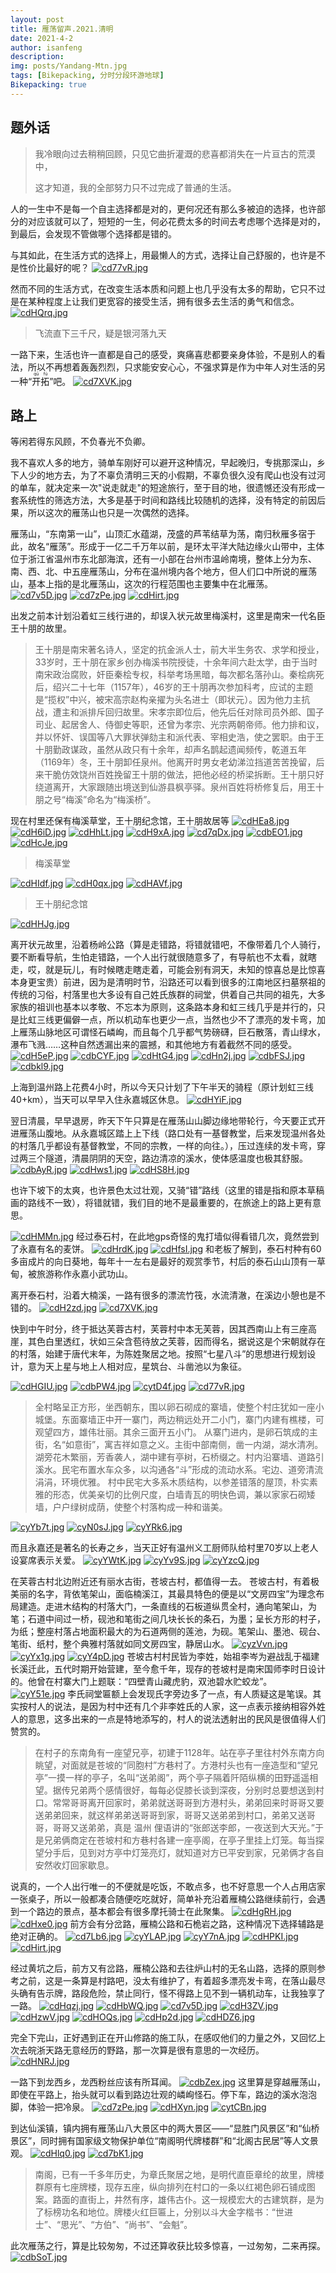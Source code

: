 ```yaml
---
layout: post
title: 雁荡留声.2021.清明
date: 2021-4-2
author: isanfeng
description:
img: posts/Yandang-Mtn.jpg
tags: [Bikepacking, 分时分段环游地球]
Bikepacking: true
---
```

## 题外话

> 我冷眼向过去稍稍回顾，只见它曲折灌溉的悲喜都消失在一片亘古的荒漠中，
>
> 这才知道，我的全部努力只不过完成了普通的生活。

人的一生中不是每一个自主选择都是对的，更何况还有那么多被迫的选择，也许部分的对应该就可以了，短短的一生，何必花费太多的时间去考虑哪个选择是对的，到最后，会发现不管做哪个选择都是错的。

与其如此，在生活方式的选择上，用最懒人的方式，选择让自己舒服的，也许是不是性价比最好的呢？
[![cd77vR.jpg](https://z3.ax1x.com/2021/04/10/cd77vR.jpg)](https://imgtu.com/i/cd77vR)

然而不同的生活方式，在改变生活本质和问题上也几乎没有太多的帮助，它只不过是在某种程度上让我们更宽容的接受生活，拥有很多去生活的勇气和信念。
[![cdHQrq.jpg](https://z3.ax1x.com/2021/04/10/cdHQrq.jpg)](https://imgtu.com/i/cdHQrq)
> 飞流直下三千尺，疑是银河落九天

一路下来，生活也许一直都是自己的感受，爽痛喜悲都要亲身体验，不是别人的看法，所以不再想着轰轰烈烈，只求能安安心心，不强求算是作为中年人对生活的另一种“<ruby>开拓<rp>(</rp><rt>qū fú</rt><rp>)</rp></ruby>”吧。
[![cd7XVK.jpg](https://z3.ax1x.com/2021/04/10/cd7XVK.jpg)](https://imgtu.com/i/cd7XVK)

## 路上

等闲若得东风顾，不负春光不负卿。

我不喜欢人多的地方，骑单车刚好可以避开这种情况，早起晚归，专挑那深山，乡下人少的地方去，为了不辜负清明三天的小假期，不辜负很久没有爬山也没有过河的单车，就决定来一次"说走就走"的短途旅行，至于目的地，很遗憾还没有形成一套系统性的筛选方法，大多是基于时间和路线比较随机的选择，没有特定的前因后果，所以这次的雁荡山也只是一次偶然的选择。

雁荡山，“东南第一山”，山顶汇水蕴湖，茂盛的芦苇结草为荡，南归秋雁多宿于此，故名“雁荡”。形成于一亿二千万年以前，是环太平洋大陆边缘火山带中，主体位于浙江省温州市东北部海滨，还有一小部在台州市温岭南境，整体上分为东、南、西、北、中五座雁荡山，分布在温州境内各个地方，但人们口中所说的雁荡山，基本上指的是北雁荡山，这次的行程范围也主要集中在北雁荡。
[![cd7v5D.jpg](https://z3.ax1x.com/2021/04/10/cd7v5D.jpg)](https://imgtu.com/i/cd7v5D)
[![cd7zPe.jpg](https://z3.ax1x.com/2021/04/10/cd7zPe.jpg)](https://imgtu.com/i/cd7zPe)
[![cdHirt.jpg](https://z3.ax1x.com/2021/04/10/cdHirt.jpg)](https://imgtu.com/i/cdHirt)

出发之前本计划沿着虹三线行进的，却误入状元故里梅溪村，这里是南宋一代名臣王十朋的故里。
> 王十朋是南宋著名诗人，坚定的抗金派人士，前大半生务农、求学和授业，33岁时，王十朋在家乡创办梅溪书院授徒，十余年间六赴太学，由于当时南宋政治腐败，奸臣秦桧专权，科举考场黑暗，每次都名落孙山。秦桧病死后，绍兴二十七年（1157年），46岁的王十朋再次参加科考，应试的主题是“揽权”中兴，被宋高宗赵构亲擢为头名进士（即状元）。因为他力主抗战，遭主和派排斥回归故里。宋孝宗即位后，他先后任对除司员外郎、国子司业、起居舍人、侍御史等职，还曾为孝宗、光宗两朝帝师。他力排和议，并以怀奸、误国等八大罪状弹劾主和派代表、宰相史浩，使之罢职。由于王十朋勤政谋政，虽然从政只有十余年，却声名鹊起遗闻频传，乾道五年（1169年）冬，王十朋卸任泉州。他离开时男女老幼涕泣挡道苦苦挽留，后来干脆仿效饶州百姓挽留王十朋的做法，把他必经的桥梁拆断。王十朋只好绕道离开，大家跟随出境送到仙游县枫亭驿。泉州百姓将桥修复后，用王十朋之号“梅溪”命名为“梅溪桥”。

现在村里还保有梅溪草堂，王十朋纪念馆，王十朋故居等
[![cdHEa8.jpg](https://z3.ax1x.com/2021/04/10/cdHEa8.jpg)](https://imgtu.com/i/cdHEa8)
[![cdH6iD.jpg](https://z3.ax1x.com/2021/04/10/cdH6iD.jpg)](https://imgtu.com/i/cdH6iD)
[![cdHhLt.jpg](https://z3.ax1x.com/2021/04/10/cdHhLt.jpg)](https://imgtu.com/i/cdHhLt)
[![cdH9xA.jpg](https://z3.ax1x.com/2021/04/10/cdH9xA.jpg)](https://imgtu.com/i/cdH9xA)
[![cd7qDx.jpg](https://z3.ax1x.com/2021/04/10/cd7qDx.jpg)](https://imgtu.com/i/cd7qDx)
[![cdbEO1.jpg](https://z3.ax1x.com/2021/04/10/cdbEO1.jpg)](https://imgtu.com/i/cdbEO1)
[![cdHcJe.jpg](https://z3.ax1x.com/2021/04/10/cdHcJe.jpg)](https://imgtu.com/i/cdHcJe)
> 梅溪草堂

[![cdHIdf.jpg](https://z3.ax1x.com/2021/04/10/cdHIdf.jpg)](https://imgtu.com/i/cdHIdf)
[![cdH0qx.jpg](https://z3.ax1x.com/2021/04/10/cdH0qx.jpg)](https://imgtu.com/i/cdH0qx)
[![cdHAVf.jpg](https://z3.ax1x.com/2021/04/10/cdHAVf.jpg)](https://imgtu.com/i/cdHAVf)
> 王十朋纪念馆

[![cdHHJg.jpg](https://z3.ax1x.com/2021/04/10/cdHHJg.jpg)](https://imgtu.com/i/cdHHJg)

离开状元故里，沿着杨岭公路（算是走错路，将错就错吧，不像带着几个人骑行，要不断看导航，生怕走错路，一个人出行就很随意多了，有导航也不太看，就瞎走，哎，就是玩儿，有时候瞎走瞎走着，可能会别有洞天，未知的惊喜总是比惊喜本身更宝贵）前进，因为是清明时节，沿路还可以看到很多的江南地区扫墓祭祖的传统的习俗，村落里也大多设有自己姓氏族群的祠堂，供着自己共同的祖先，大多家族的祖训也基本以孝敬、不忘本为原则，这条路本身和虹三线几乎是并行的，只是比虹三线更偏僻一点，所以机动车也更少一点，当然也少不了漂亮的发卡弯，加上雁荡山脉地区可谓怪石嶙峋，而且每个几乎都气势磅礴，巨石散落，青山绿水，瀑布飞溅……这种自然透漏出来的震撼，和其他地方有着截然不同的感受。
[![cdH5eP.jpg](https://z3.ax1x.com/2021/04/10/cdH5eP.jpg)](https://imgtu.com/i/cdH5eP)
[![cdbCYF.jpg](https://z3.ax1x.com/2021/04/10/cdbCYF.jpg)](https://imgtu.com/i/cdbCYF)
[![cdHtG4.jpg](https://z3.ax1x.com/2021/04/10/cdHtG4.jpg)](https://imgtu.com/i/cdHtG4)
[![cdHn2j.jpg](https://z3.ax1x.com/2021/04/10/cdHn2j.jpg)](https://imgtu.com/i/cdHn2j)
[![cdbFSJ.jpg](https://z3.ax1x.com/2021/04/10/cdbFSJ.jpg)](https://imgtu.com/i/cdbFSJ)
[![cdbkl9.jpg](https://z3.ax1x.com/2021/04/10/cdbkl9.jpg)](https://imgtu.com/i/cdbkl9)

上海到温州路上花费4小时，所以今天只计划了下午半天的骑程（原计划虹三线40+km），当天可以早早入住永嘉城区休息。
[![cdHYiF.jpg](https://z3.ax1x.com/2021/04/10/cdHYiF.jpg)](https://imgtu.com/i/cdHYiF)

翌日清晨，早早退房，昨天下午只算是在雁荡山山脚边缘地带轮行，今天要正式开进雁荡山腹地。从永嘉城区踏上上下线（路口处有一基督教堂，后来发现温州各处的村落几乎都设有基督教堂，不同的宗教，一样的向往。），压过连续的发卡弯，穿过两三个隧道，清晨阴阴的天空，路边清凉的溪水，使体感温度也极其舒服。
[![cdbAyR.jpg](https://z3.ax1x.com/2021/04/10/cdbAyR.jpg)](https://imgtu.com/i/cdbAyR)
[![cdHws1.jpg](https://z3.ax1x.com/2021/04/10/cdHws1.jpg)](https://imgtu.com/i/cdHws1)
[![cdHS8H.jpg](https://z3.ax1x.com/2021/04/10/cdHS8H.jpg)](https://imgtu.com/i/cdHS8H)

也许下坡下的太爽，也许景色太过壮观，又骑“错”路线（这里的错是指和原本草稿画的路线不一致），将错就错，我们目的地不是最重要的，在旅途上的路上更有意思。

[![cdHMMn.jpg](https://z3.ax1x.com/2021/04/10/cdHMMn.jpg)](https://imgtu.com/i/cdHMMn)
经过泰石村，在此地gps奇怪的鬼打墙似得看错几次，竟然尝到了永嘉有名的麦饼。
[![cdHrdK.jpg](https://z3.ax1x.com/2021/04/10/cdHrdK.jpg)](https://imgtu.com/i/cdHrdK)
[![cdHfsI.jpg](https://z3.ax1x.com/2021/04/10/cdHfsI.jpg)](https://imgtu.com/i/cdHfsI)
和老板了解到，泰石村种有60多亩成片的向日葵地，每年十一左右是最好的观赏季节，村后的泰石山山顶有一草甸，被旅游称作永嘉小武功山。

离开泰石村，沿着大楠溪，一路有很多的漂流竹筏，水流清澈，在溪边小憩也是不错的。
[![cdH2zd.jpg](https://z3.ax1x.com/2021/04/10/cdH2zd.jpg)](https://imgtu.com/i/cdH2zd)
[![cd7XVK.jpg](https://z3.ax1x.com/2021/04/10/cd7XVK.jpg)](https://imgtu.com/i/cd7XVK)

快到中午时分，终于抵达芙蓉古村，芙蓉村中本无芙蓉，因其西南山上有三座高崖，其色白里透红，状如三朵含苞待放之芙蓉，因而得名，据说这是个宋朝就存在的村落，始建于唐代末年，为陈姓聚居之地。按照“七星八斗”的思想进行规划设计，意为天上星与地上人相对应，星筑台、斗凿池以为象征。

[![cdHGIU.jpg](https://z3.ax1x.com/2021/04/10/cdHGIU.jpg)](https://imgtu.com/i/cdHGIU)
[![cdbPW4.jpg](https://z3.ax1x.com/2021/04/10/cdbPW4.jpg)](https://imgtu.com/i/cdbPW4)
[![cytD4f.jpg](https://z3.ax1x.com/2021/04/13/cytD4f.jpg)](https://imgtu.com/i/cytD4f)
[![cd77vR.jpg](https://z3.ax1x.com/2021/04/10/cd77vR.jpg)](https://imgtu.com/i/cd77vR)

> 全村略呈正方形，坐西朝东，围以卵石砌成的寨墙，使整个村庄犹如一座小城堡。东面寨墙正中开一寨门，两边稍远处开二小门，寨门内建有樵楼，可观望四方，雄伟壮丽。其余三面开五小门。
从寨门进内，是卵石筑成的主街，名“如意街”，寓吉祥如意之义。主街中部南侧，凿一内湖，湖水清冽。
湖旁花木繁丽，芳香袭人，湖中建有亭树，石桥缀之。村内沿寨墙、道路引溪水。民宅布置水车众多，以沟通各“斗”形成的流动水系。宅边、道旁清流涓涓，环境优雅。
村中民宅大多系木质结构，以参差错落的屋顶，朴实素雅的形态，优美亲切的比例尺度，白墙青瓦的明快色调，兼以家家石砌矮墙，户户绿树成荫，使整个村落构成一种和谐美。

[![cyYb7t.jpg](https://z3.ax1x.com/2021/04/13/cyYb7t.jpg)](https://imgtu.com/i/cyYb7t)
[![cyN0sJ.jpg](https://z3.ax1x.com/2021/04/13/cyN0sJ.jpg)](https://imgtu.com/i/cyN0sJ)
[![cyYRk6.jpg](https://z3.ax1x.com/2021/04/13/cyYRk6.jpg)](https://imgtu.com/i/cyYRk6)

而且永嘉还是著名的长寿之乡，当天正好有温州义工厨师队给村里70岁以上老人设宴席表示关爱。
[![cyYWtK.jpg](https://z3.ax1x.com/2021/04/13/cyYWtK.jpg)](https://imgtu.com/i/cyYWtK)
[![cyYv9S.jpg](https://z3.ax1x.com/2021/04/13/cyYv9S.jpg)](https://imgtu.com/i/cyYv9S)
[![cyYzcQ.jpg](https://z3.ax1x.com/2021/04/13/cyYzcQ.jpg)](https://imgtu.com/i/cyYzcQ)

在芙蓉古村北边附近还有丽水古街，苍坡古村，都值得一去。
苍坡古村，有着极美丽的名字，背依笔架山，面临楠溪江，其最具特色的便是以“文房四宝”为理念布局建造。走进木结构的村落大门，一条直线的石板道纵贯全村，通向笔架山，为笔；石道中间过一桥，砚池和笔街之间几块长长的条石，为墨；呈长方形的村子，为纸；整座村落占地面积最大的为石道两侧的莲池，为砚。笔架山、墨池、砚台、笔街、纸村，整个典雅村落就如同文房四宝，静居山水。
[![cyzVvn.jpg](https://z3.ax1x.com/2021/04/14/cyzVvn.jpg)](https://imgtu.com/i/cyzVvn)
[![cyYx1g.jpg](https://z3.ax1x.com/2021/04/13/cyYx1g.jpg)](https://imgtu.com/i/cyYx1g)
[![cyY4pD.jpg](https://z3.ax1x.com/2021/04/13/cyY4pD.jpg)](https://imgtu.com/i/cyY4pD)
苍坡古村村民皆为李姓，始祖李岑为避战乱于福建长溪迁此，五代时期开始营建，至今愈千年，现存的苍坡村是南宋国师李时日设计的。他曾在村寨大门上题联：“四壁青山藏虎豹，双池碧水贮蛟龙”。
[![cyY51e.jpg](https://z3.ax1x.com/2021/04/13/cyY51e.jpg)](https://imgtu.com/i/cyY51e)
李氏祠堂匾额上会发现氏字旁边多了一点，有人质疑这是笔误。其实按村人的说法，是因为村中还有几个非李姓氏的人家，这一点表示接纳相容外姓人的意思，这多出来的一点是特地添写的，村人的说法透射出的民风是很值得人们赞赏的。

> 在村子的东南角有一座望兄亭，初建于1128年。站在亭子里往村外东南方向眺望，对面就是苍坡的“同胞村”方巷村了。方港村头也有一座造型和“望兄亭”一摸一样的亭子，名叫“送弟阁”，两个亭子隔着阡陌纵横的田野遥遥相望。据传兄弟两个感情很好，每每必促膝长谈到深夜，分别时总要想送到村口。常常哥哥离开回家时，弟弟就送哥哥到方港村头，弟弟回来时哥哥又要送弟弟回来，就这样弟弟送哥哥到家，哥哥又送弟弟到村口，弟弟又送哥哥，哥哥又送弟弟，真是 温州 俚语讲的“张郎送李郎，一夜送到大天光。”于是兄弟俩商定在苍坡村和方巷村各建一座亭阁，在亭子里挂上灯笼。每当探望分手后，见到对方亭中灯笼亮灯，就知道对方已平安到家，兄弟俩才各自安然收灯回家歇息。

说真的，一个人出行唯一的不便就是吃饭，不敢点多，也不好意思一个人占用店家一张桌子，所以一般都凑合随便吃吃就好，简单补充沿着雁楠公路继续前行，会遇到一个路边的景点，基本都会有很多摩托骑士在此聚集。
[![cdHgRH.jpg](https://z3.ax1x.com/2021/04/10/cdHgRH.jpg)](https://imgtu.com/i/cdHgRH)
[![cdHxe0.jpg](https://z3.ax1x.com/2021/04/10/cdHxe0.jpg)](https://imgtu.com/i/cdHxe0)
前方会有分岔路，雁楠公路和石桅岩之路，这种情况下选择辅路是绝对正确的。
[![cd7Lb6.jpg](https://z3.ax1x.com/2021/04/10/cd7Lb6.jpg)](https://imgtu.com/i/cd7Lb6)
[![cyYLAP.jpg](https://z3.ax1x.com/2021/04/13/cyYLAP.jpg)](https://imgtu.com/i/cyYLAP)
[![cyY7nA.jpg](https://z3.ax1x.com/2021/04/13/cyY7nA.jpg)](https://imgtu.com/i/cyY7nA)
[![cdHPKI.jpg](https://z3.ax1x.com/2021/04/10/cdHPKI.jpg)](https://imgtu.com/i/cdHPKI)
[![cdHirt.jpg](https://z3.ax1x.com/2021/04/10/cdHirt.jpg)](https://imgtu.com/i/cdHirt)

经过黄坑之后，前方又有岔路，雁楠公路和去往炉山村的无名山路，选择的原则参考之前，这是一条算是村路吧，没太有维护了，有着超多漂亮发卡弯，在落山最尽头确有告示牌，路段危险，禁止同行，怪不得路上见不到一辆机动车，让我独享了一路。
[![cdHqzj.jpg](https://z3.ax1x.com/2021/04/10/cdHqzj.jpg)](https://imgtu.com/i/cdHqzj)
[![cdHbWQ.jpg](https://z3.ax1x.com/2021/04/10/cdHbWQ.jpg)](https://imgtu.com/i/cdHbWQ)
[![cd7v5D.jpg](https://z3.ax1x.com/2021/04/10/cd7v5D.jpg)](https://imgtu.com/i/cd7v5D)
[![cdH3ZV.jpg](https://z3.ax1x.com/2021/04/10/cdH3ZV.jpg)](https://imgtu.com/i/cdH3ZV)
[![cdHzwV.jpg](https://z3.ax1x.com/2021/04/10/cdHzwV.jpg)](https://imgtu.com/i/cdHzwV)
[![cdHOQs.jpg](https://z3.ax1x.com/2021/04/10/cdHOQs.jpg)](https://imgtu.com/i/cdHOQs)
[![cdHp2d.jpg](https://z3.ax1x.com/2021/04/10/cdHp2d.jpg)](https://imgtu.com/i/cdHp2d)
[![cdHDZ6.jpg](https://z3.ax1x.com/2021/04/10/cdHDZ6.jpg)](https://imgtu.com/i/cdHDZ6)

完全下完山，正好遇到正在开山修路的施工队，在感叹他们的力量之外，又回忆上次去皖浙天路无意经历的野路，那一次算是很有意思的一次经历。
[![cdHNRJ.jpg](https://z3.ax1x.com/2021/04/10/cdHNRJ.jpg)](https://imgtu.com/i/cdHNRJ)

一路下到龙西乡，龙西粉丝应该有所耳闻。
[![cdbZex.jpg](https://z3.ax1x.com/2021/04/10/cdbZex.jpg)](https://imgtu.com/i/cdbZex)
这里算是穿越雁荡山，即使在平路上，抬头就可以看到路边壮观的嶙峋怪石。停下车，路边的溪水泡泡脚，体验一把冷泉。
[![cd7zPe.jpg](https://z3.ax1x.com/2021/04/10/cd7zPe.jpg)](https://imgtu.com/i/cd7zPe)
[![cdHXyn.jpg](https://z3.ax1x.com/2021/04/10/cdHXyn.jpg)](https://imgtu.com/i/cdHXyn)
[![cytCBn.jpg](https://z3.ax1x.com/2021/04/13/cytCBn.jpg)](https://imgtu.com/i/cytCBn)

到达仙溪镇，镇内拥有雁荡山八大景区中的两大景区——“显胜门风景区”和“仙桥景区”，同时拥有国家级文物保护单位“南阁明代牌楼群”和“北阁古民居”等人文景观。
[![cdHlq0.jpg](https://z3.ax1x.com/2021/04/10/cdHlq0.jpg)](https://imgtu.com/i/cdHlq0)
[![cd7bK1.jpg](https://z3.ax1x.com/2021/04/10/cd7bK1.jpg)](https://imgtu.com/i/cd7bK1)
> 南阁，已有一千多年历史，为章氏聚居之地，是明代直臣章纶的故里，牌楼群原有七座牌楼，现存五座，纵向排列在村口的一条以红褐色卵石铺成图案。路面的直街上，井然有序，雄伟古仆。这一规模宏大的古建筑群，是为了标榜功名和地位。牌楼火红巨匾上，分别以斗大金字楷书：“世进士”、“思光”、“方伯”、“尚书”、“会魁”。

此次雁荡之行，算是比较匆匆，不过还算收获比较多惊喜，一过匆匆，二来再探。
[![cdbSoT.jpg](https://z3.ax1x.com/2021/04/10/cdbSoT.jpg)](https://imgtu.com/i/cdbSoT)
